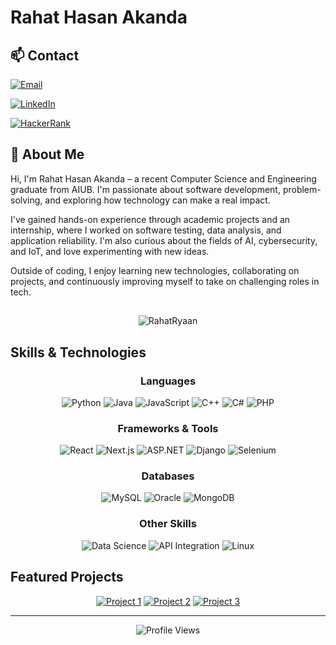 # Rahat Hasan Akanda

## 📫 Contact
[![Email](https://img.shields.io/badge/Email-ryanrahat6@gmail.com-D14836?style=for-the-badge&logo=gmail&logoColor=white)](mailto:ryanrahat6@gmail.com)

[![LinkedIn](https://img.shields.io/badge/LinkedIn-Connect-0077B5?style=for-the-badge&logo=linkedin&logoColor=white)](https://linkedin.com/in/yourprofile)

[![HackerRank](https://img.shields.io/badge/HackerRank-Profile-2EC866?style=for-the-badge&logo=HackerRank&logoColor=white)](https://www.hackerrank.com/profile/rh_rahat16)




## 👋 About Me

Hi, I'm Rahat Hasan Akanda – a recent Computer Science and Engineering graduate from AIUB. I'm passionate about software development, problem-solving, and exploring how technology can make a real impact.

I've gained hands-on experience through academic projects and an internship, where I worked on software testing, data analysis, and application reliability. I'm also curious about the fields of AI, cybersecurity, and IoT, and love experimenting with new ideas.

Outside of coding, I enjoy learning new technologies, collaborating on projects, and continuously improving myself to take on challenging roles in tech.

## 
<p align="center"> <img src="https://github-readme-stats.vercel.app/api?username=RahatRyaan&show_icons=true&count_private=true&theme=dark" alt="RahatRyaan" />  


## Skills & Technologies

<div align="center">

###  Languages
![Python](https://img.shields.io/badge/Python-3776AB?style=for-the-badge&logo=python&logoColor=white)
![Java](https://img.shields.io/badge/Java-ED8B00?style=for-the-badge&logo=java&logoColor=white)
![JavaScript](https://img.shields.io/badge/JavaScript-F7DF1E?style=for-the-badge&logo=javascript&logoColor=black)
![C++](https://img.shields.io/badge/C++-00599C?style=for-the-badge&logo=c%2B%2B&logoColor=white)
![C#](https://img.shields.io/badge/C%23-239120?style=for-the-badge&logo=c-sharp&logoColor=white)
![PHP](https://img.shields.io/badge/PHP-777BB4?style=for-the-badge&logo=php&logoColor=white)

### Frameworks & Tools
![React](https://img.shields.io/badge/React-20232A?style=for-the-badge&logo=react&logoColor=61DAFB)
![Next.js](https://img.shields.io/badge/Next.js-000000?style=for-the-badge&logo=next.js&logoColor=white)
![ASP.NET](https://img.shields.io/badge/ASP.NET-512BD4?style=for-the-badge&logo=dotnet&logoColor=white)
![Django](https://img.shields.io/badge/Django-092E20?style=for-the-badge&logo=django&logoColor=white)
![Selenium](https://img.shields.io/badge/Selenium-43B02A?style=for-the-badge&logo=selenium&logoColor=white)

### Databases
![MySQL](https://img.shields.io/badge/MySQL-4479A1?style=for-the-badge&logo=mysql&logoColor=white)
![Oracle](https://img.shields.io/badge/Oracle-F80000?style=for-the-badge&logo=oracle&logoColor=white)
![MongoDB](https://img.shields.io/badge/MongoDB-47A248?style=for-the-badge&logo=mongodb&logoColor=white)

### Other Skills
![Data Science](https://img.shields.io/badge/Data_Science-01D277?style=for-the-badge&logo=python&logoColor=white)
![API Integration](https://img.shields.io/badge/API_Integration-FF6B6B?style=for-the-badge&logo=postman&logoColor=white)
![Linux](https://img.shields.io/badge/Linux-FCC624?style=for-the-badge&logo=linux&logoColor=black)

</div>

## Featured Projects

<div align="center">

[![Project 1](https://img.shields.io/badge/Project-1-blue?style=for-the-badge)](https://github.com/rhrahat16/project1)
[![Project 2](https://img.shields.io/badge/Project-2-green?style=for-the-badge)](https://github.com/rhrahat16/project2)
[![Project 3](https://img.shields.io/badge/Project-3-orange?style=for-the-badge)](https://github.com/rhrahat16/project3)

</div>

---

<div align="center">

<img src="https://komarev.com/ghpvc/?username=rhrahat16&color=blue&style=flat" alt="Profile Views" />

</div>


